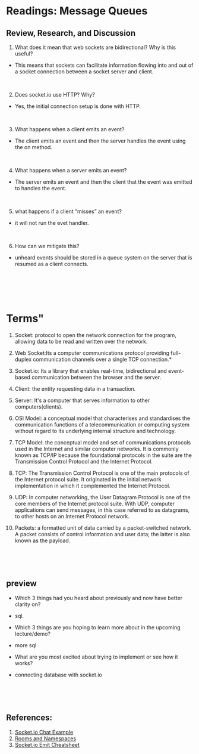 
# Readings: Message Queues


## Review, Research, and Discussion


1. What does it mean that web sockets are bidirectional? Why is this useful?
- This means that sockets can facilitate information flowing into and out of a socket connection between a socket server and client.

<br/>

2. Does socket.io use HTTP? Why?
- Yes, the initial connection setup is done with HTTP.
<br/>


3. What happens when a client emits an event?
- The client emits an event and then the server handles the event using the on method.
<br/>




4. What happens when a server emits an event?
- The server emits an event and then the client that the event was emitted to handles the event.
<br/>



5. what happens if a client “misses” an event?
- it will not run the evet handler.
<br/>



6. How can we mitigate this?
- unheard events should be stored in a queue system on the server that is resumed as a client connects.
<br/>


<br/>
<br/>
<br/>


# Terms"


1. Socket: protocol to open the network connection for the program, allowing data to be read and written over the network.



2. Web Socket:Its a computer communications protocol providing full-duplex communication channels over a single TCP connection.*


3. Socket.io: Its a library that enables real-time, bidirectional and event-based communication between the browser and the server.

4. Client: the entity requesting data in a transaction.

5. Server: It's a computer that serves information to other computers(clients).

6. OSI Model:  a conceptual model that characterises and standardises the communication functions of a telecommunication or computing system without regard to its underlying internal structure and technology.

7. TCP Model: the conceptual model and set of communications protocols used in the Internet and similar computer networks. It is commonly known as TCP/IP because the foundational protocols in the suite are the Transmission Control Protocol and the Internet Protocol.

8. TCP: The Transmission Control Protocol is one of the main protocols of the Internet protocol suite. It originated in the initial network implementation in which it complemented the Internet Protocol.

9. UDP: In computer networking, the User Datagram Protocol is one of the core members of the Internet protocol suite. With UDP, computer applications can send messages, in this case referred to as datagrams, to other hosts on an Internet Protocol network.

10. Packets: a formatted unit of data carried by a packet-switched network. A packet consists of control information and user data; the latter is also known as the payload.

<br/>
<br/>
<br/>


## preview

- Which 3 things had you heard about previously and now have better clarity on? 
- sql.

- Which 3 things are you hoping to learn more about in the upcoming lecture/demo?  
- more sql

- What are you most excited about trying to implement or see how it works? 
- connecting database with socket.io


<br/>
<br/>
<br/>

## References:

1. [Socket.io Chat Example](https://socket.io/get-started/chat/)
2. [Rooms and Namespaces](https://socket.io/docs/rooms-and-namespaces/)
3. [Socket.io Emit Cheatsheet](https://socket.io/docs/emit-cheatsheet/)